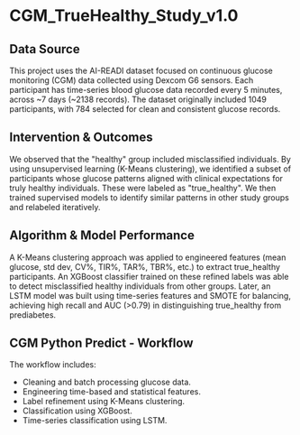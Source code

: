 # CGM_TrueHealthy_Study_v1.0

## Data Source
This project uses the AI-READI dataset focused on continuous glucose monitoring (CGM) data collected using Dexcom G6 sensors. Each participant has time-series blood glucose data recorded every 5 minutes, across ~7 days (~2138 records). The dataset originally included 1049 participants, with 784 selected for clean and consistent glucose records.

## Intervention & Outcomes
We observed that the "healthy" group included misclassified individuals. By using unsupervised learning (K-Means clustering), we identified a subset of participants whose glucose patterns aligned with clinical expectations for truly healthy individuals. These were labeled as "true_healthy". We then trained supervised models to identify similar patterns in other study groups and relabeled iteratively.

## Algorithm & Model Performance
A K-Means clustering approach was applied to engineered features (mean glucose, std dev, CV%, TIR%, TAR%, TBR%, etc.) to extract true_healthy participants. An XGBoost classifier trained on these refined labels was able to detect misclassified healthy individuals from other groups. Later, an LSTM model was built using time-series features and SMOTE for balancing, achieving high recall and AUC (>0.79) in distinguishing true_healthy from prediabetes.

## CGM Python Predict - Workflow
The workflow includes:
- Cleaning and batch processing glucose data.
- Engineering time-based and statistical features.
- Label refinement using K-Means clustering.
- Classification using XGBoost.
- Time-series classification using LSTM.
